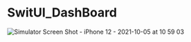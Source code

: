 # SwitUI_DashBoard
![Simulator Screen Shot - iPhone 12 - 2021-10-05 at 10 59 03](https://user-images.githubusercontent.com/10805452/135962893-9234c08e-676d-4434-8d43-701095393805.png)
